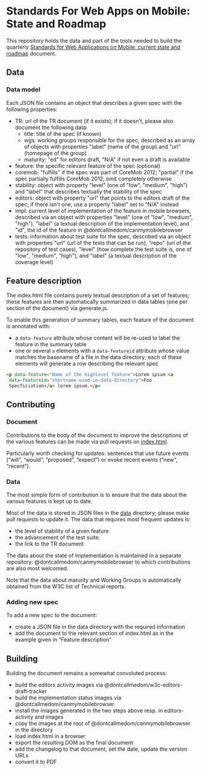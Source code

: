 # Standards For Web Apps on Mobile: State and Roadmap

This repository holds the data and part of the tools needed to build the quarterly [Standards for Web Applications on Mobile: current state and roadmap](http://www.w3.org/Mobile/mobile-web-app-state/) document.

## Data
### Data model
Each JSON file contains an object that describes a given spec with the following properties:
* TR: url of the TR document (if it exists);  if it doesn't, please also document the following data:
    * title: title of the spec (if known)
    * wgs: working groups responsible for the spec, described as an array of objects with properties "label" (name of the group) and "url" (homepage of the group)
    * maturity: "ed" for editors draft, "N/A" if not even a draft is available
* feature: the specific relevant feature of the spec (optional)
* coremob: "fulfills" if the spec was part of CoreMob 2012; "partial" if the spec partially fulfills CoreMob 2012; omit completely otherwise
* stability: object with property "level" (one of "low", "medium", "high") and "label" that describes textually the stability of the spec
* editors: object with property "url" that points to the editors draft of the spec; if there isn't one, use a property "label" set to "N/A" instead
* impl: current level of implementation of the feature in mobile browsers, described via an object with properties "level" (one of "low", "medium", "high"), "label" (a textual description of the implementation level), and "id", the id of the feature in @dontcallmedom/canmymobilebrowser
* tests: information about test suite for the spec, described via an object with properties "url" (url of the tests that can be run), "repo" (url of the repository of test cases), "level" (how complete the test suite is, one of "low", "medium", "high"), and "label" (a textual description of the coverage level)

## Feature description
The index.html file contains purely textual description of a set of features; these features are then automatically summarized in data tables (one per section of the document) via generate.js.

To enable this generation of summary tables, each feature of the document is annotated with:
* a `data-feature` attribute whose content will be re-used to label the feature in the summary table 
* one or several `a` elements with a `data-featureid` attribute whose value matches the basename of a file in the data directory; each of these elements will generate a row describing the relevant spec

```html
<p data-feature="Name of the highlevel feature">Lorem ipsum <a 
 data-featureid="shortname-used-in-data-directory">Foo
 Specficiation</a> lorem ipsum.</p>
```

## Contributing
### Document
Contributions to the body of the document to improve the descriptions of the various features can be made via pull requests on [index.html](index.html).

Particularly worth checking for updates: sentences that use future events (“will”, “would”, “proposed”, “expect”) or evoke recent events (“new“, “recent”).

### Data
The most simple form of contribution is to ensure that the data about the various features is kept up to date.

Most of the data is stored in JSON files in the [data](data/) directory; please make pull requests to update it. The data that requires most frequent updates is:
* the level of stability of a given feature
* the advancement of the test suite.
* the link to the TR document

The data about the state of implementation is maintained in a separate repository: @dontcallmedom/canmymobilebrowser to which contributions are also most welcomed.

Note that the data about maturity and Working Groups is automatically obtained from the W3C list of Technical reports.

### Adding new spec
To add a new spec to the document:
* create a JSON file in the data directory with the required information
* add the document to the relevant section of index.html as in the example given in “Feature description”

## Building
Building the document remains a somewhat convoluted process:
* build the editors activity images via @dontcallmedom/w3c-editors-draft-tracker
* build the implementation status images via @dontcallmedom/canmymobilebrowser
* install the images generated in the two steps above resp. in editors-activity and images
* copy the images at the root of @dontcallmedom/canmymobilebrowser in the directory
* load index.html in a browser
* export the resulting DOM as the final document
* add the changelog to that document, set the date, update the version URLs
* convert it to PDF